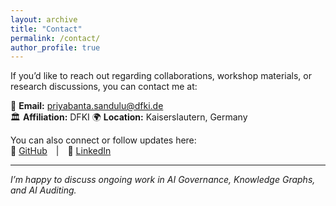 ```yaml
---
layout: archive
title: "Contact"
permalink: /contact/
author_profile: true
---
```


If you’d like to reach out regarding collaborations, workshop materials, or research discussions, you can contact me at:

📧 **Email:** [priyabanta.sandulu@dfki.de](mailto:priyabanta.sandulu@dfki.de)  
🏛️ **Affiliation:** DFKI 
🌍 **Location:** Kaiserslautern, Germany  

You can also connect or follow updates here:  
🔗 [GitHub](https://github.com/sandulup) | 🔗 [LinkedIn](https://www.linkedin.com/in/sandulup/)  

---
*I’m happy to discuss ongoing work in AI Governance, Knowledge Graphs, and AI Auditing.*